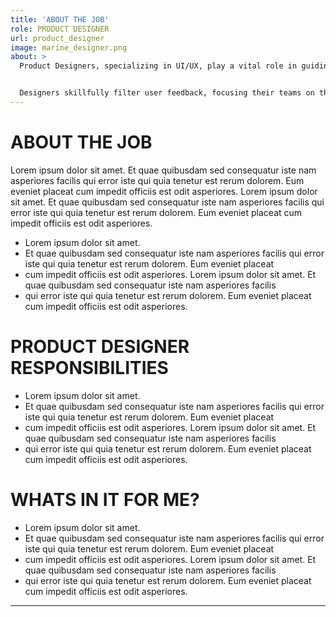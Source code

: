 ```yaml
---
title: 'ABOUT THE JOB'
role: PRODUCT DESIGNER
url: product_designer
image: marine_designer.png
about: >
  Product Designers, specializing in UI/UX, play a vital role in guiding application teams to develop products that meet user needs. They serve as the primary link between the user and the team, utilizing a wide range of skills, including user research, experience and interaction design, and visual design.


  Designers skillfully filter user feedback, focusing their teams on the most pressing user concerns. Working within a balanced team alongside Product Managers and Engineers, UI/UX Designers engage in a collaborative process. They help set design priorities, refine project backlogs and roadmaps, and assess the technical feasibility of their design proposals.
---
```

# ABOUT THE JOB
  Lorem ipsum dolor sit amet. Et quae quibusdam sed consequatur iste nam asperiores facilis qui error iste qui quia tenetur est rerum dolorem. Eum eveniet placeat cum impedit officiis est odit asperiores.  Lorem ipsum dolor sit amet. Et quae quibusdam sed consequatur iste nam asperiores facilis qui error iste qui quia tenetur est rerum dolorem. Eum eveniet placeat cum impedit officiis est odit asperiores.
  - Lorem ipsum dolor sit amet. 
  - Et quae quibusdam sed consequatur iste nam asperiores facilis qui error iste qui quia tenetur est rerum dolorem. Eum eveniet placeat
  - cum impedit officiis est odit asperiores.  Lorem ipsum dolor sit amet. Et quae quibusdam sed consequatur iste nam asperiores facilis 
  - qui error iste qui quia tenetur est rerum dolorem. Eum eveniet placeat cum impedit officiis est odit asperiores.
# PRODUCT DESIGNER RESPONSIBILITIES
  - Lorem ipsum dolor sit amet. 
  - Et quae quibusdam sed consequatur iste nam asperiores facilis qui error iste qui quia tenetur est rerum dolorem. Eum eveniet placeat
  - cum impedit officiis est odit asperiores.  Lorem ipsum dolor sit amet. Et quae quibusdam sed consequatur iste nam asperiores facilis 
  - qui error iste qui quia tenetur est rerum dolorem. Eum eveniet placeat cum impedit officiis est odit asperiores.
# WHATS IN IT FOR ME?
  - Lorem ipsum dolor sit amet. 
  - Et quae quibusdam sed consequatur iste nam asperiores facilis qui error iste qui quia tenetur est rerum dolorem. Eum eveniet placeat
  - cum impedit officiis est odit asperiores.  Lorem ipsum dolor sit amet. Et quae quibusdam sed consequatur iste nam asperiores facilis 
  - qui error iste qui quia tenetur est rerum dolorem. Eum eveniet placeat cum impedit officiis est odit asperiores.
---
